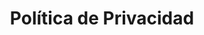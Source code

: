 ---
#preview details
title: "Política de Privacidad"
bread: "Policy"
short: '"Nuestra Política de Privacidad explica cómo manejamos tu información para que tu experiencia sea segura y clara."'

#full details

description:
  - layout: 1
    title: Privacidad de Datos
    content:
      <p class=body dir=auto>El sitio web de <strong>StartUp Minded</strong> es propiedad de <strong>StartUp Minded</strong>, que es el responsable del tratamiento de tus datos personales.</p>
      <p class=body dir=auto>Hemos adoptado esta Pol&iacute;tica de Privacidad para informarte sobre c&oacute;mo procesamos la informaci&oacute;n que recopilamos de ti y por qu&eacute; necesitamos ciertos datos personales. Por favor, lee esta Pol&iacute;tica de Privacidad antes de utilizar nuestro sitio web.</p>
      <p class=body dir=auto>Nos preocupamos por tus datos personales y nos comprometemos a garantizar su confidencialidad y seguridad.</p>
      <p class=body dir=auto><strong>Informaci&oacute;n personal que recopilamos:</strong></p>
      <p class=body dir=auto>Cuando visitas el sitio web de <strong>StartUp Minded</strong>, no utilizamos cookies ni otras tecnolog&iacute;as de seguimiento para recopilar autom&aacute;ticamente informaci&oacute;n sobre tu dispositivo. Sin embargo, si decides utilizar nuestros formularios de contacto, recopilaremos la informaci&oacute;n personal que nos proporciones, incluyendo, pero no limitado a, nombre, apellido, direcci&oacute;n de correo electr&oacute;nico y n&uacute;mero de tel&eacute;fono.</p>
      <p class=body dir=auto><strong>&iquest;Por qu&eacute; procesamos tus datos?</strong></p>
      <p class=body dir=auto>Procesamos tus datos personales con el prop&oacute;sito de responder a tus consultas y proporcionarte informaci&oacute;n sobre nuestros servicios, incluyendo pagos &uacute;nicos y suscripciones mensuales. Solo recopilamos y utilizamos los datos necesarios para estos fines. No utilizamos la informaci&oacute;n para ning&uacute;n otro prop&oacute;sito sin tu consentimiento.</p>
      <p class=body dir=auto>Puedes visitar nuestro sitio web sin proporcionar informaci&oacute;n personal. Sin embargo, si deseas utilizar nuestros formularios de contacto, necesitar&aacute;s proporcionarnos ciertos datos personales para que podamos responder adecuadamente a tu solicitud.</p>
      <p class=body dir=auto><strong>Pol&iacute;tica de Cookies:</strong></p>
      <p class=body dir=auto>Actualmente, no utilizamos cookies en nuestro sitio web. Si en el futuro comenzamos a utilizar cookies u otras tecnolog&iacute;as de seguimiento, te informaremos sobre ello y actualizaremos nuestra pol&iacute;tica en consecuencia. Te notificaremos sobre estos cambios a trav&eacute;s del correo electr&oacute;nico proporcionado en nuestros formularios de contacto.</p>
      <p class=body dir=auto><strong>Tus derechos:</strong></p>
      <p class=body dir=auto>Si eres residente en Europa, tienes los siguientes derechos relacionados con tus datos personales:</p>
      <ul dir=auto>
      <li>
      <p class=body dir=auto>El derecho a ser informado.</p>
      </li>
      <li>
      <p class=body dir=auto>El derecho de acceso.</p>
      </li>
      <li>
      <p class=body dir=auto>El derecho a la rectificaci&oacute;n.</p>
      </li>
      <li>
      <p class=body dir=auto>El derecho al borrado.</p>
      </li>
      <li>
      <p class=body dir=auto>El derecho a restringir el procesamiento.</p>
      </li>
      <li>
      <p class=body dir=auto>El derecho a la portabilidad de los datos.</p>
      </li>
      <li>
      <p class=body dir=auto>El derecho a oponerte.</p>
      </li>
      <li>
      <p class=body dir=auto>Derechos en relaci&oacute;n con la toma de decisiones automatizada y la elaboraci&oacute;n de perfiles.</p>
      </li>
      </ul>
      <p class=body dir=auto>&nbsp;</p>
      <p class=body dir=auto>Si deseas ejercer estos derechos, por favor cont&aacute;ctanos a trav&eacute;s de la informaci&oacute;n de contacto a continuaci&oacute;n.</p>
      <p class=body dir=auto>Adem&aacute;s, si eres residente en Europa, te informamos que estamos procesando tu informaci&oacute;n para cumplir con los contratos que podr&iacute;amos tener contigo (por ejemplo, para responder a una consulta o proporcionar nuestros servicios) o para perseguir nuestros intereses leg&iacute;timos mencionados anteriormente. Ten en cuenta que tu informaci&oacute;n podr&iacute;a ser transferida fuera de Europa, incluyendo Canad&aacute; y los Estados Unidos, y tomamos medidas para proteger tus datos durante estas transferencias.</p>
      <p class=body dir=auto><strong>Enlaces a otros sitios web:</strong></p>
      <p class=body dir=auto>Nuestro sitio web puede contener enlaces a otros sitios web que no son propiedad ni est&aacute;n controlados por nosotros. No somos responsables de las pr&aacute;cticas de privacidad de estos sitios terceros. Te recomendamos que leas las pol&iacute;ticas de privacidad de cualquier sitio web que recopile informaci&oacute;n personal.</p>
      <p class=body dir=auto><strong>Seguridad de la informaci&oacute;n:</strong></p>
      <p class=body dir=auto>Protegemos la informaci&oacute;n que proporcionas en servidores inform&aacute;ticos en un entorno controlado y seguro, protegido contra accesos no autorizados, uso o divulgaci&oacute;n. Implementamos medidas administrativas, t&eacute;cnicas y f&iacute;sicas razonables para proteger contra accesos no autorizados, uso, modificaci&oacute;n y divulgaci&oacute;n de datos personales en nuestro control y custodia. Sin embargo, ninguna transmisi&oacute;n de datos a trav&eacute;s de Internet o red inal&aacute;mbrica puede ser garantizada al 100%.</p>
      <p class=body dir=auto><strong>Divulgaci&oacute;n legal:</strong></p>
      <p class=body dir=auto>Divulgaremos cualquier informaci&oacute;n que recopilemos, usemos o recibamos si as&iacute; lo requiere o permite la ley, como para cumplir con una citaci&oacute;n u otro proceso legal similar, y cuando creemos de buena fe que la divulgaci&oacute;n es necesaria para proteger nuestros derechos, proteger tu seguridad o la de otros, investigar fraudes o responder a una solicitud gubernamental.</p>
      <p class=body dir=auto><strong>Cambios en la Pol&iacute;tica de Privacidad:</strong></p>
      <p class=body dir=auto>Esta Pol&iacute;tica de Privacidad puede ser actualizada en el futuro. Cualquier cambio ser&aacute; comunicado a trav&eacute;s del correo electr&oacute;nico proporcionado en nuestros formularios de contacto. Te recomendamos revisar esta pol&iacute;tica peri&oacute;dicamente para estar informado sobre c&oacute;mo protegemos tus datos.</p>
      <p class=body dir=auto><strong>Informaci&oacute;n de contacto:</strong></p>
      <p class=body dir=auto>Si tienes preguntas sobre esta Pol&iacute;tica de Privacidad o sobre c&oacute;mo manejamos tu informaci&oacute;n personal, puedes contactarnos a trav&eacute;s de los siguientes correos electr&oacute;nicos':' <a href=mailto:startupminded@gmail.com target=_blank>startupminded@gmail.com</a> o <a href=mailto:help@startupminded.com target=_blank>help@startupminded.com</a>.</p>
    divider: true

  - layout: 2
    title: Benefits
    content:
      <p>Our architectural work improves people's lives. We work closely with clients to create functional solutions that creatively respond to the needs of individuals and organizations. From corporate facility innovation to commercial developments, we create beautiful, balanced designs fueled by big ideas.</p>
      <p>
    list:
      - 3D Modeling
      - Programs to Map Territory
      - Robotics and AI Technology
      - Material Simulation
    divider: false

gallery:
  - image: /img/covers/1.jpg
    alt: image

  - image: /img/covers/2.jpg
    alt: image

  - image: /img/covers/4.jpg
    alt: image

faq:
  subtitle: Have Some Questions?
  title: We Can Help!
  button:
    label: More Questions?
    link: /contact
  items:
    - label: General information
      content: <p>Donec eu libero sit amet quam egestas semper. Aenean ultricies mi vitae est. Mauris placerat eleifend leo.</p>

    - label: Management of personal data
      content: <p>Pellentesque habitant morbi tristique senectus et netus et malesuada fames ac turpis egestas. Vestibulum tortor quam, feugiat vitae, ultricies eget, tempor sit amet, ante. Donec eu libero sit amet quam egestas semper. Aenean ultricies mi vitae est. Mauris placerat eleifend leo.</p>

    - label: Does Ruizarch accept article submissions?
      content: <p>Netus et malesuada fames ac turpis egestas. Vestibulum tortor quam, feugiat vitae, ultricies eget, tempor sit amet, ante. Donec eu libero sit amet quam egestas semper. Aenean ultricies mi vitae est. Mauris placerat eleifend leo.</p>

    - label: What is the Ruizarch insights app?
      content: <p>Malesuada fames ac turpis egestas. Vestibulum tortor quam, feugiat vitae, ultricies eget, tempor sit amet, ante. Donec eu libero sit amet quam egestas semper. Aenean ultricies mi vitae est. Mauris placerat eleifend leo.</p>
---